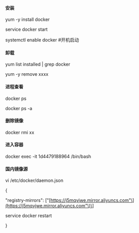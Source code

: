 #### 安装

yum -y install docker

service docker start

systemctl enable docker \#开机启动

#### 卸载

yum list installed \| grep docker

yum -y remove xxxx

#### 进程查看

docker ps

docker ps -a

#### 删除镜像

docker rmi xx

#### 进入容器

docker exec -it 1d4479188964 /bin/bash

#### 国内镜像源

vi /etc/docker/daemon.json

{

"registry-mirrors": \["[https://j5mqvjwe.mirror.aliyuncs.com"\](https://j5mqvjwe.mirror.aliyuncs.com"\)\]

service docker restart

}

